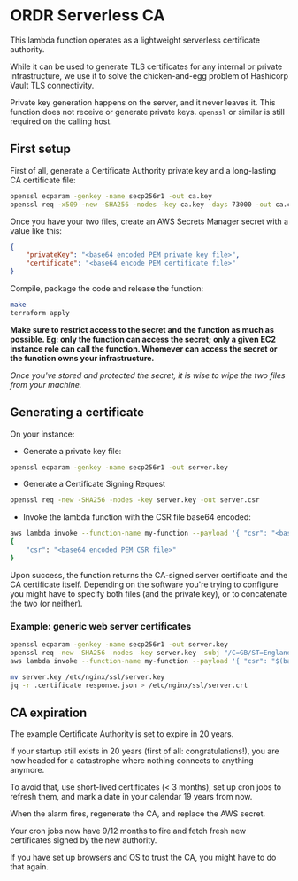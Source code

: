 # ORDR Serverless CA

This lambda function operates as a lightweight serverless certificate authority.

While it can be used to generate TLS certificates for any internal or private 
infrastructure, we use it to solve the chicken-and-egg problem of Hashicorp
Vault TLS connectivity.

Private key generation happens on the server, and it never leaves it. This
function does not receive or generate private keys. `openssl` or similar is
still required on the calling host.

## First setup

First of all, generate a Certificate Authority private key and a long-lasting
CA certificate file:

```bash
openssl ecparam -genkey -name secp256r1 -out ca.key
openssl req -x509 -new -SHA256 -nodes -key ca.key -days 73000 -out ca.crt
```

Once you have your two files, create an AWS Secrets Manager secret with a value
like this:

```json
{
    "privateKey": "<base64 encoded PEM private key file>",
    "certificate": "<base64 encode PEM certificate file>"
}
```

Compile, package the code and release the function:
```bash
make
terraform apply
```

**Make sure to restrict access to the secret and the function as much as
possible. Eg: only the function can access the secret; only a given EC2 instance
role can call the function. Whomever can access the secret or the function owns
your infrastructure.**

*Once you've stored and protected the secret, it is wise to wipe the two files 
from your machine.*

## Generating a certificate

On your instance:
- Generate a private key file:
```bash
openssl ecparam -genkey -name secp256r1 -out server.key
```
- Generate a Certificate Signing Request
```bash
openssl req -new -SHA256 -nodes -key server.key -out server.csr
```
- Invoke the lambda function with the CSR file base64 encoded:
```bash
aws lambda invoke --function-name my-function --payload '{ "csr": "<base64 encode PEM CSR file>" }' response.json
{
    "csr": "<base64 encoded PEM CSR file>"
}
```

Upon success, the function returns the CA-signed server certificate and the
CA certificate itself. Depending on the software you're trying to configure
you might have to specify both files (and the private key), or to
concatenate the two (or neither).

### Example: generic web server certificates

```bash
openssl ecparam -genkey -name secp256r1 -out server.key
openssl req -new -SHA256 -nodes -key server.key -subj "/C=GB/ST=England/L=London/O=ORDR/CN=privatestuff.ordr.menu" -out server.csr
aws lambda invoke --function-name my-function --payload '{ "csr": "$(base64 -w0 server.csr)" }' response.json

mv server.key /etc/nginx/ssl/server.key
jq -r .certificate response.json > /etc/nginx/ssl/server.crt
```

## CA expiration

The example Certificate Authority is set to expire in 20 years.

If your startup still exists in 20 years (first of all: congratulations!), you
are now headed for a catastrophe where nothing connects to anything anymore.

To avoid that, use short-lived certificates (< 3 months), set up cron jobs to
refresh them, and mark a date in your calendar 19 years from now.

When the alarm fires, regenerate the CA, and replace the AWS secret.

Your cron jobs now have 9/12 months to fire and fetch fresh new certificates
signed by the new authority.

If you have set up browsers and OS to trust the CA, you might have to do that
again.